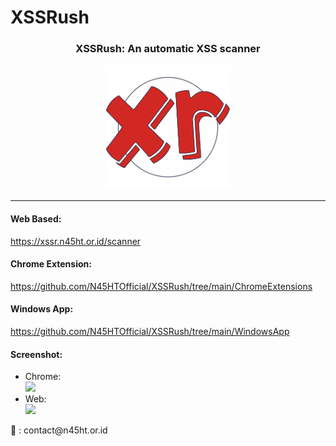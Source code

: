 # XSSRush
<h3 align="center">XSSRush: An automatic XSS scanner</h3>
<p align="center">
  <img src="ChromeExtensions/images/xssr-logo.png" width="200">
</p>
<hr/>
<h4>Web Based:</h4>
<a href="https://xssr.n45ht.or.id/scanner">https://xssr.n45ht.or.id/scanner</a>

<h4>Chrome Extension:</h4>
<a href="https://github.com/N45HTOfficial/XSSRush/tree/main/ChromeExtensions">https://github.com/N45HTOfficial/XSSRush/tree/main/ChromeExtensions</a>

<h4>Windows App:</h4>
<a href="https://github.com/N45HTOfficial/XSSRush/tree/main/WindowsApp">https://github.com/N45HTOfficial/XSSRush/tree/main/WindowsApp</a>

<h4>Screenshot:</h4>
<ul>
  <li>
    Chrome:
    <br>
    <img src="https://1.bp.blogspot.com/-1NkgfcyQRlE/YGScrg4Gg3I/AAAAAAAABxU/0emPz1eAtkgjx3bvL5PcElijzNbzXiUDgCLcBGAsYHQ/s1600/xssr-chrome.png" width="300">
  </li>
  <li>
    Web:
    <br>
    <img src="https://1.bp.blogspot.com/-Qgb0Fb9E3yU/YGScrg5XeeI/AAAAAAAABxQ/xP5YKu_LlbcNHsRj0v7HeF5gHRgTtgBXACLcBGAsYHQ/s1600/xssr-web.png" width="600">
  </li>
</ul>
<p>
  📧 : contact@n45ht.or.id
</p>
